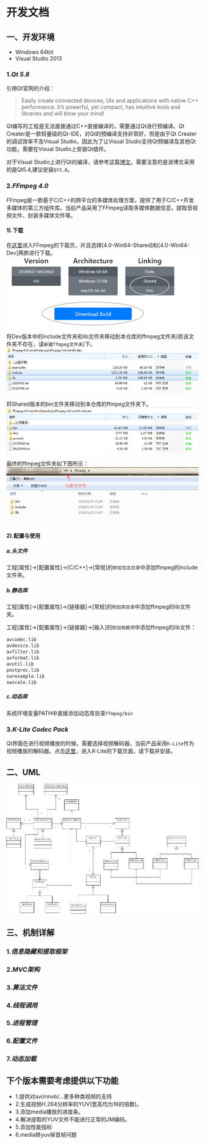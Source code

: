 # 开发文档

## 一、开发环境
* Windows 64bit
* Visual Studio 2013

### 1.*Qt 5.8*
引用Qt官网的介绍：
>Easily create connected devices, UIs and applications with native C++ performance. It’s powerful, yet compact, has intuitive tools and libraries and will blow your mind!

Qt编写的工程是无法直接通过C++直接编译的，需要通过Qt进行预编译。Qt Creater是一款轻量级的Qt-IDE，对Qt的预编译支持非常好，但是由于Qt Creater的调试效率不及Visual Studio，因此为了让Visual Studio支持Qt预编译及其他Qt功能，需要在Visual Studio上安装Qt插件。

对于Visual Studio上进行Qt的编译，请参考这篇[博文](https://blog.csdn.net/goodtomsheng/article/details/45719205)。需要注意的是该博文采用的是Qt5.4,建议安装`Qt5.8`。
### 2.*FFmpeg 4.0*
FFmpeg是一款基于C/C++的跨平台的多媒体处理方案，提供了用于C/C++开发多媒体的第三方组件库。当前产品采用了FFmpeg读取多媒体数据信息，提取音视频文件、封装多媒体文件等。
#### 1).下载
在[这里](https://ffmpeg.zeranoe.com/builds/)进入FFmpeg的下载页，并且选择[4.0-Win64-Shared]和[4.0-Win64-Dev]两款进行下载。
![](material/ffmpeg-down.png)

将Dev版本中的include文件夹和lib文件夹移动到本仓库的ffmpeg文件夹(若该文件夹不存在，请`新建ffmpeg文件夹`)下。
![](material/ffmpeg-dev.png)

将Shared版本的bin文件夹移动到本仓库的ffmpeg文件夹下。
![](material/ffmpeg-shared.png)

最终的ffmpeg文件夹如下图所示：
![](material/ffmpeg.png)

#### 2).配置与使用
##### a.头文件
工程[属性]->[配置属性]->[C/C++]->[常规]的`附加包含目录`中添加ffmpeg的include文件夹。
##### b.静态库
工程[属性]->[配置属性]->[链接器]->[常规]的`附加库目录`中添加ffmpeg的lib文件夹。

工程[属性]->[配置属性]->[链接器]->[输入]的`附加依赖项`中添加ffmpeg的lib文件：
```
avcodec.lib
avdevice.lib
avfilter.lib
avformat.lib
avutil.lib
postproc.lib
swresample.lib
swscale.lib
```
##### c.动态库
系统环境变量PATH中直接添加动态库目录`ffmpeg/bin`
### 3.*K-Lite Codec Pack*
Qt界面在进行视频播放的时候，需要选择视频解码器，当前产品采用`K-Lite`作为视频播放的解码器。点击[这里](http://www.codecguide.com/download_k-lite_codec_pack_standard.htm)，进入K-Lite的下载页面，请下载并安装。


## 二、UML
![](material/UML.jpg)

## 三、机制详解
### 1.*信息隐藏和提取框架*
### 2.*MVC架构*
### 3.*算法文件*
### 4.*线程调用*
### 5.*进程管理*
### 6.*配置文件*
### 7.*动态加载*

## 下个版本需要考虑提供以下功能
* 1.提供对avi/rmvb/...更多种类视频的支持
* 2.生成视频H.264分辨率的YUV(宽高均为16的倍数)。
* 3.添加media播放的进度条。
* 4.解决提取的YUV文件不能进行正常的JM编码。
* 5.添加性能指标
* 6.media转yuv掉首帧问题